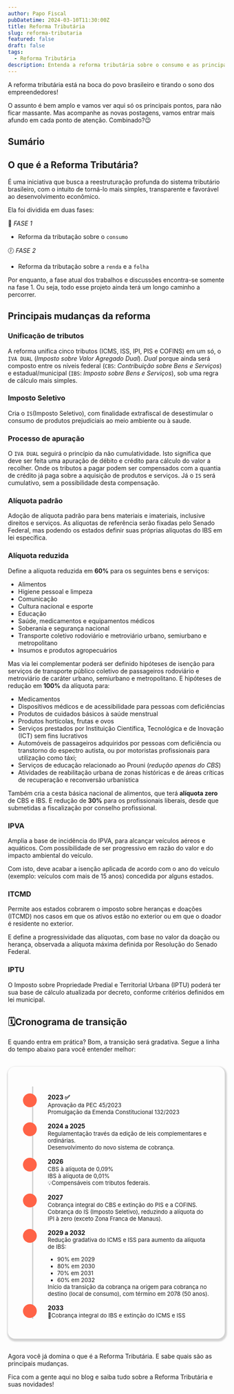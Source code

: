 ```yaml
---
author: Papo Fiscal
pubDatetime: 2024-03-10T11:30:00Z
title: Reforma Tributária
slug: reforma-tributaria
featured: false
draft: false
tags:
  - Reforma Tributária
description: Entenda a reforma tributária sobre o consumo e as principais mudanças.
---
```


A reforma tributária está na boca do povo brasileiro e tirando o sono dos empreendedores!

O assunto é bem amplo e vamos ver aqui só os principais pontos, para não ficar massante. Mas acompanhe as novas postagens, vamos entrar mais afundo em cada ponto de atenção. Combinado?😉

## Sumário

## O que é a Reforma Tributária?

É uma iniciativa que busca a reestruturação profunda do sistema tributário brasileiro, com o intuito de torná-lo mais simples, transparente e favorável ao desenvolvimento econômico.

Ela foi dividida em duas fases:

🔄 _FASE 1_

- Reforma da tributação sobre o `consumo`

🕖 _FASE 2_

- Reforma da tributação sobre a `renda` e a `folha`

Por enquanto, a fase atual dos trabalhos e discussões encontra-se somente na fase 1. Ou seja, todo esse projeto ainda terá um longo caminho a percorrer.

## Principais mudanças da reforma

### Unificação de tributos

A reforma unifica cinco tributos (ICMS, ISS, IPI, PIS e COFINS) em um só, o `IVA DUAL` (_Imposto sobre Valor Agregado Dual_). _Dual_ porque ainda será composto entre os níveis federal (`CBS`: _Contribuição sobre Bens e Serviços_) e estadual/municipal (`IBS`: _Imposto sobre Bens e Serviços_), sob uma regra de cálculo mais simples.

### Imposto Seletivo

Cria o `IS`(Imposto Seletivo), com finalidade extrafiscal de desestimular o consumo de produtos prejudiciais ao meio ambiente ou à saude.

### Processo de apuração

O `IVA DUAL` seguirá o princípio da não cumulatividade. Isto significa que deve ser feita uma apuração de débito e crédito para cálculo do valor a recolher. Onde os tributos a pagar podem ser compensados com a quantia de crédito já paga sobre a aquisição de produtos e serviços. Já o `IS` será cumulativo, sem a possibilidade desta compensação.

### Alíquota padrão

Adoção de alíquota padrão para bens materiais e imateriais, inclusive direitos e serviços. As alíquotas de referência serão fixadas pelo Senado Federal, mas podendo os estados definir suas próprias alíquotas do IBS em lei específica.

### Alíquota reduzida

Define a alíquota reduzida em **60%** para os seguintes bens e serviços:

- Alimentos
- Higiene pessoal e limpeza
- Comunicação
- Cultura nacional e esporte
- Educação
- Saúde, medicamentos e equipamentos médicos
- Soberania e segurança nacional
- Transporte coletivo rodoviário e metroviário urbano, semiurbano e metropolitano
- Insumos e produtos agropecuários

Mas via lei complementar poderá ser definido hipóteses de isenção para serviços de transporte público coletivo de passageiros rodoviário e metroviário de caráter urbano, semiurbano e metropolitano. E hipóteses de redução em **100%** da alíquota para:

- Medicamentos
- Dispositivos médicos e de acessibilidade para pessoas com deficiências
- Produtos de cuidados básicos à saúde menstrual
- Produtos hortícolas, frutas e ovos
- Serviços prestados por Instituição Científica, Tecnológica e de Inovação (ICT) sem fins lucrativos
- Automóveis de passageiros adquiridos por pessoas com deficiência ou transtorno do espectro autista, ou por motoristas profissionais para utilização como táxi;
- Serviços de educação relacionado ao Prouni (_redução apenas do CBS_)
- Atividades de reabilitação urbana de zonas históricas e de áreas críticas de recuperação e reconversão urbanística

Também cria a cesta básica nacional de alimentos, que terá **alíquota zero** de CBS e
IBS. E redução de **30%** para os profissionais liberais, desde que submetidas a fiscalização por conselho profissional.

### IPVA

Amplia a base de incidência do IPVA, para alcançar veículos aéreos e aquáticos. Com possibilidade de ser progressivo em razão do valor e do impacto ambiental do veículo.

Com isto, deve acabar a isenção aplicada de acordo com o ano do veículo (exemplo: veículos com mais de 15 anos) concedida por alguns estados.

### ITCMD

Permite aos estados cobrarem o imposto sobre heranças e doações (ITCMD) nos casos em que os ativos estão no
exterior ou em que o doador é residente no exterior.

E define a progressividade das alíquotas, com base no valor da doação ou herança, observada a alíquota máxima definida por Resolução do Senado Federal.

### IPTU

O Imposto sobre Propriedade Predial e Territorial Urbana (IPTU) poderá ter sua base de cálculo atualizada por decreto, conforme critérios definidos em lei municipal.

## 🗓️Cronograma de transição

E quando entra em prática? Bom, a transição será gradativa. Segue a linha do tempo abaixo para você entender melhor:

<style>
  .time-container{
    width: 100%;
    margin-top: 2rem;
    margin-bottom: 2rem;
    padding: 1rem;
    justify-self: center;
    box-shadow: 0.1rem 0.2rem 0.2rem 0.2rem lightgray;
    border-radius: 1rem;
    box-sizing: border-box;
    -webkit-font-smoothing: antialiased;
  }
  .time-list{
    list-style: none;
    margim: 0rem;
    padding: 0rem 0rem 0rem 1.5rem;
  }
  .time-item{
    border-left: solid 0.2rem lightgray;
    padding-top: 1rem;
    margin: 0rem;
    display: flex;
    
  }
  .time-item::before{
    content:"";
    align-self: start;
    background-color: tomato;
    border-radius: 50%;
    
    padding: 1rem;
    color: white;
    margin: 0rem 1.6rem 0rem -1.5rem;
  }
  .panel{
    display: flex;
    flex-direction: column;
    gap: 0.05rem;
    width: 100%;
    height: 100%;
    transition: transform 0.3s;
  }
  .panel:hover {
  transform: scale(1.02);
  }
  .panel-header {
    font-weight: bold;
    text-shadow: lightgray 0.02em 0.02em 0.05em
  }
  .panel-body {
    font-size: small;
    height: 100%;
    width: 100%;
    word-break: break-word;

    ul{
      list-style: square;
    }
  }
  @media(min-width:768px){
    .time-container{
      padding: 2rem;
    }
  }

</style>

<div class="time-container">
  <ol class="time-list">
    <li class="time-item">
      <div class="panel">
        <div class="panel-header">2023 ✅</div>
        <div class="panel-body">Aprovação da PEC 45/2023 <br/> Promulgação da Emenda Constitucional 132/2023</div>
      </div>
    </li>
    <li class="time-item">
      <div class="panel">
        <div class="panel-header">2024 a 2025</div>
        <div class="panel-body">Regulamentação través da edição de leis complementares e ordinárias. <br/> Desenvolvimento do novo sistema de cobrança.</div>
      </div>
    </li>
    <li class="time-item">
      <div class="panel">
        <div class="panel-header">2026</div>
        <div class="panel-body">CBS à alíquota de 0,09% <br/>IBS à alíquota de 0,01% <br/> 
          💡Compensáveis com tributos federais.</div>
      </div>
    </li>
     <li class="time-item">
      <div class="panel">
        <div class="panel-header">2027</div>
        <div class="panel-body">Cobrança integral do CBS e extinção do PIS e a COFINS.<br/> 
          Cobrança do IS (Imposto Seletivo), reduzindo a alíquota do IPI à zero (exceto Zona Franca de Manaus).</div>
      </div>
    </li>
    <li class="time-item">
      <div class="panel">
        <div class="panel-header">2029 a 2032</div>
        <div class="panel-body">Redução gradativa do ICMS e ISS para aumento da alíquota de IBS: 
          <ul>
            <li>90% em 2029</li>
            <li>80% em 2030</li>
            <li>70% em 2031</li>
            <li>60% em 2032</li>
          </ul>
          Início da transição da cobrança na origem para cobrança no destino (local de consumo), com término em 2078 (50 anos).
      </div>
    </li>
    <li class="time-item">
        <div class="panel">
          <div class="panel-header">2033</div>
          <div class="panel-body">🎯Cobrança integral do IBS e extinção do ICMS e ISS</div>
        </div>
      </li>
  </ol>
</div>

Agora você já domina o que é a Reforma Tributária. E sabe quais são as principais mudanças.

Fica com a gente aqui no blog e saiba tudo sobre a Reforma Tributária e suas novidades!
